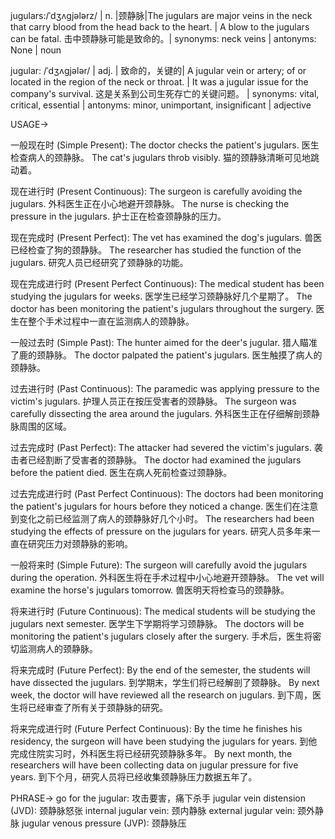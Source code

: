 jugulars:/ˈdʒʌɡjələrz/ | n. |颈静脉|The jugulars are major veins in the neck that carry blood from the head back to the heart. |  A blow to the jugulars can be fatal.  击中颈静脉可能是致命的。| synonyms: neck veins | antonyms: None | noun

jugular: /ˈdʒʌɡjələr/ | adj. | 致命的，关键的|  A jugular vein or artery; of or located in the region of the neck or throat. | It was a jugular issue for the company's survival. 这是关系到公司生死存亡的关键问题。 | synonyms: vital, critical, essential | antonyms: minor, unimportant, insignificant | adjective


USAGE->

一般现在时 (Simple Present):
The doctor checks the patient's jugulars. 医生检查病人的颈静脉。
The cat's jugulars throb visibly. 猫的颈静脉清晰可见地跳动着。


现在进行时 (Present Continuous):
The surgeon is carefully avoiding the jugulars. 外科医生正在小心地避开颈静脉。
The nurse is checking the pressure in the jugulars. 护士正在检查颈静脉的压力。


现在完成时 (Present Perfect):
The vet has examined the dog's jugulars. 兽医已经检查了狗的颈静脉。
The researcher has studied the function of the jugulars. 研究人员已经研究了颈静脉的功能。


现在完成进行时 (Present Perfect Continuous):
The medical student has been studying the jugulars for weeks. 医学生已经学习颈静脉好几个星期了。
The doctor has been monitoring the patient's jugulars throughout the surgery. 医生在整个手术过程中一直在监测病人的颈静脉。


一般过去时 (Simple Past):
The hunter aimed for the deer's jugular. 猎人瞄准了鹿的颈静脉。
The doctor palpated the patient's jugulars. 医生触摸了病人的颈静脉。


过去进行时 (Past Continuous):
The paramedic was applying pressure to the victim's jugulars.  护理人员正在按压受害者的颈静脉。
The surgeon was carefully dissecting the area around the jugulars. 外科医生正在仔细解剖颈静脉周围的区域。


过去完成时 (Past Perfect):
The attacker had severed the victim's jugulars. 袭击者已经割断了受害者的颈静脉。
The doctor had examined the jugulars before the patient died. 医生在病人死前检查过颈静脉。


过去完成进行时 (Past Perfect Continuous):
The doctors had been monitoring the patient's jugulars for hours before they noticed a change.  医生们在注意到变化之前已经监测了病人的颈静脉好几个小时。
The researchers had been studying the effects of pressure on the jugulars for years.  研究人员多年来一直在研究压力对颈静脉的影响。


一般将来时 (Simple Future):
The surgeon will carefully avoid the jugulars during the operation.  外科医生将在手术过程中小心地避开颈静脉。
The vet will examine the horse's jugulars tomorrow. 兽医明天将检查马的颈静脉。


将来进行时 (Future Continuous):
The medical students will be studying the jugulars next semester.  医学生下学期将学习颈静脉。
The doctors will be monitoring the patient's jugulars closely after the surgery. 手术后，医生将密切监测病人的颈静脉。


将来完成时 (Future Perfect):
By the end of the semester, the students will have dissected the jugulars. 到学期末，学生们将已经解剖了颈静脉。
By next week, the doctor will have reviewed all the research on jugulars. 到下周，医生将已经审查了所有关于颈静脉的研究。


将来完成进行时 (Future Perfect Continuous):
By the time he finishes his residency, the surgeon will have been studying the jugulars for years. 到他完成住院实习时，外科医生将已经研究颈静脉多年。
By next month, the researchers will have been collecting data on jugular pressure for five years. 到下个月，研究人员将已经收集颈静脉压力数据五年了。


PHRASE->
go for the jugular:  攻击要害，痛下杀手
jugular vein distension (JVD): 颈静脉怒张
internal jugular vein:  颈内静脉
external jugular vein: 颈外静脉
jugular venous pressure (JVP): 颈静脉压
